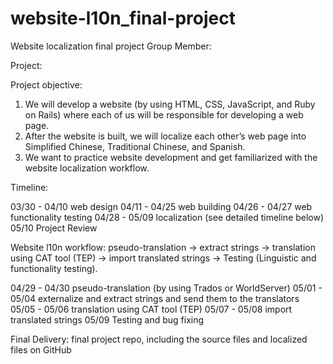 # website-l10n_final-project
Website localization final project
Group Member: 

Project: 

Project objective: 
1. We will develop a website (by using HTML, CSS, JavaScript, and Ruby on Rails) where each of us will be responsible for developing a web page.
2. After the website is built, we will localize each other’s web page into Simplified Chinese, Traditional Chinese, and Spanish.
3. We want to practice website development and get familiarized with the website localization workflow.

Timeline: 

03/30 - 04/10   web design
04/11 - 04/25   web building
04/26 - 04/27   web functionality testing
04/28 - 05/09   localization (see detailed timeline below)
05/10           Project Review

Website l10n workflow: 
pseudo-translation → extract strings → translation using CAT tool (TEP) → import translated strings → Testing (Linguistic and functionality testing).

04/29 - 04/30   pseudo-translation (by using Trados or WorldServer)
05/01 - 05/04   externalize and extract strings and send them to the translators
05/05 - 05/06   translation using CAT tool (TEP)
05/07 - 05/08   import translated strings
05/09           Testing and bug fixing

Final Delivery:
final project repo, including the source files and localized files on GitHub 
